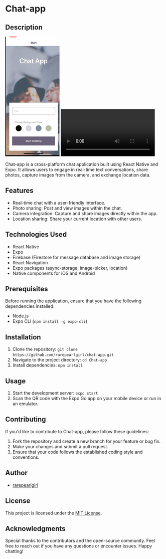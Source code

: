 # Chat-app

## Description

![screenshot](image.png)
<video controls src="video5287375500409325103.mp4" title="Title"></video>

Chat-app is a cross-platform chat application built using React Native and Expo. It allows users to engage in real-time text conversations, share photos, capture images from the camera, and exchange location data.

## Features

- Real-time chat with a user-friendly interface.
- Photo sharing: Post and view images within the chat.
- Camera integration: Capture and share images directly within the app.
- Location sharing: Share your current location with other users.

## Technologies Used

- React Native
- Expo
- Firebase (Firestore for message database and image storage)
- React Navigation
- Expo packages (async-storage, image-picker, location)
- Native components for iOS and Android

## Prerequisites

Before running the application, ensure that you have the following dependencies installed:

- Node.js
- Expo CLI (`npm install -g expo-cli`)

## Installation

1. Clone the repository: `git clone https://github.com/rarepearlgirl/chat-app.git`
2. Navigate to the project directory: `cd Chat-app`
3. Install dependencies: `npm install`

## Usage

1. Start the development server: `expo start`
2. Scan the QR code with the Expo Go app on your mobile device or run in an emulator.

## Contributing

If you'd like to contribute to Chat-app, please follow these guidelines:

1. Fork the repository and create a new branch for your feature or bug fix.
2. Make your changes and submit a pull request.
3. Ensure that your code follows the established coding style and conventions.

## Author
 - [rarepearlgirl](https://github.com/rarepearlgirl)

## License

This project is licensed under the [MIT License](https://opensource.org/license/mit/).

## Acknowledgments

Special thanks to the contributors and the open-source community.
Feel free to reach out if you have any questions or encounter issues. Happy chatting!
